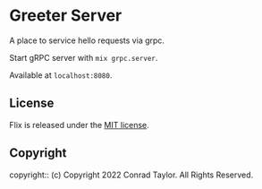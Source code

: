 # Greeter Server

A place to service hello requests via grpc.

Start gRPC server with `mix grpc.server`.

Available at `localhost:8080`.

## License

Flix is released under the [MIT license](./LICENSE.md).

## Copyright

copyright:: (c) Copyright 2022 Conrad Taylor. All Rights Reserved.
